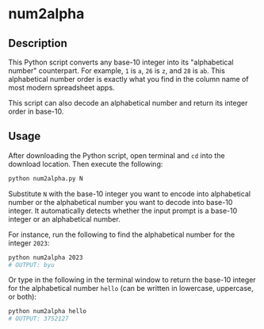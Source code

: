 # num2alpha

## Description

This Python script converts any base-10 integer into its "alphabetical number" counterpart. For example, `1` is `a`, `26` is `z`, and `28` is `ab`. This alphabetical number order is exactly what you find in the column name of most modern spreadsheet apps.

This script can also decode an alphabetical number and return its integer order in base-10.

## Usage

After downloading the Python script, open terminal and `cd` into the download location. Then execute the following:

```sh
python num2alpha.py N
```

Substitute `N` with the base-10 integer you want to encode into alphabetical number or the alphabetical number you want to decode into base-10 integer. It automatically detects whether the input prompt is a base-10 integer or an alphabetical number.

For instance, run the following to find the alphabetical number for the integer `2023`:

```sh
python num2alpha 2023
# OUTPUT: byu
```

Or type in the following in the terminal window to return the base-10 integer for the alphabetical number `hello` (can be written in lowercase, uppercase, or both):

```sh
python num2alpha hello
# OUTPUT: 3752127
```
